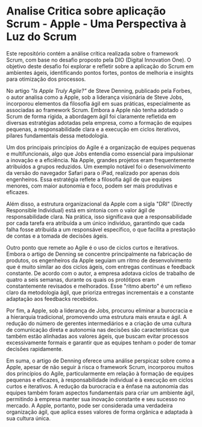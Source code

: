 # Analise Critica sobre aplicação Scrum - Apple - Uma Perspectiva à Luz do Scrum

Este repositório contém a análise crítica realizada sobre o framework Scrum, com base no desafio proposto pela DIO (Digital Innovation One). O objetivo deste desafio foi explorar e refletir sobre a aplicação do Scrum em ambientes ágeis, identificando pontos fortes, pontos de melhoria e insights para otimização dos processos.

No artigo *"Is Apple Truly Agile?"* de Steve Denning, publicado pela Forbes, o autor analisa como a Apple, sob a liderança visionária de Steve Jobs, incorporou elementos da filosofia ágil em suas práticas, especialmente as associadas ao framework Scrum. Embora a Apple não tenha adotado o Scrum de forma rígida, a abordagem ágil foi claramente refletida em diversas estratégias adotadas pela empresa, como a formação de equipes pequenas, a responsabilidade clara e a execução em ciclos iterativos, pilares fundamentais dessa metodologia.

Um dos principais princípios do Agile é a organização de equipes pequenas e multifuncionais, algo que Jobs entendia como essencial para impulsionar a inovação e a eficiência. Na Apple, grandes projetos eram frequentemente atribuídos a grupos reduzidos. Um exemplo notável foi o desenvolvimento da versão do navegador Safari para o iPad, realizado por apenas dois engenheiros. Essa estratégia reflete a filosofia ágil de que equipes menores, com maior autonomia e foco, podem ser mais produtivas e eficazes.

Além disso, a estrutura organizacional da Apple com a sigla "DRI" (Directly Responsible Individual) está em sintonia com o valor ágil de responsabilidade clara. Na prática, isso significava que a responsabilidade por cada tarefa era atribuída a um único indivíduo, garantindo que cada falha fosse atribuída a um responsável específico, o que facilita a prestação de contas e a tomada de decisões ágeis.

Outro ponto que remete ao Agile é o uso de ciclos curtos e iterativos. Embora o artigo de Denning se concentre principalmente na fabricação de produtos, os engenheiros da Apple seguiam um ritmo de desenvolvimento que é muito similar ao dos ciclos ágeis, com entregas contínuas e feedback constante. De acordo com o autor, a empresa adotava ciclos de trabalho de quatro a seis semanas, durante os quais os protótipos eram constantemente revisados e melhorados. Esse "ritmo aberto" é um reflexo claro da metodologia ágil, que prioriza entregas incrementais e a constante adaptação aos feedbacks recebidos.

Por fim, a Apple, sob a liderança de Jobs, procurou eliminar a burocracia e a hierarquia tradicional, promovendo uma estrutura mais enxuta e ágil. A redução do número de gerentes intermediários e a criação de uma cultura de comunicação direta e autonomia nas decisões são características que também estão alinhadas aos valores ágeis, que buscam evitar processos excessivamente formais e garantir que as equipes tenham o poder de tomar decisões rapidamente.

Em suma, o artigo de Denning oferece uma análise perspicaz sobre como a Apple, apesar de não seguir à risca o framework Scrum, incorporou muitos dos princípios do Agile, particularmente em relação à formação de equipes pequenas e eficazes, à responsabilidade individual e à execução em ciclos curtos e iterativos. A redução da burocracia e a ênfase na autonomia das equipes também foram aspectos fundamentais para criar um ambiente ágil, permitindo à empresa manter sua inovação constante e seu sucesso no mercado. A Apple, portanto, pode ser considerada uma verdadeira organização ágil, que aplica esses valores de forma orgânica e adaptada à sua cultura única.

